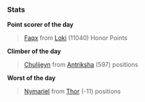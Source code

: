 

### Stats

**Point scorer of the day**
>[Faqx](/#/character/Loki/484337) from [Loki](/#/ranking/Loki)  (11040) Honor Points


**Climber of the day**
>[Chulijeyn](/#/character/Antriksha/1082837) from [Antriksha](/#/ranking/Antriksha)  (597) positions


**Worst of the day**
>[Nymariel](/#/character/Thor/2291466) from [Thor](/#/ranking/Thor)  (-11) positions


